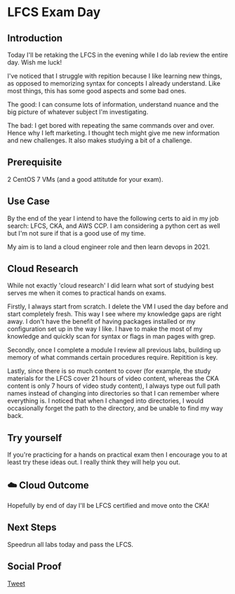 
# LFCS Exam Day

## Introduction

Today I'll be retaking the LFCS in the evening while I do lab review the entire day. Wish me luck!

I've noticed that I struggle with repition because I like learning new things, as opposed to memorizing syntax for concepts I already understand. Like most things, this has some good aspects and some bad ones.

The good: I can consume lots of information, understand nuance and the big picture of whatever subject I'm investigating.

The bad: I get bored with repeating the same commands over and over. Hence why I left marketing. I thought tech might give me new information and new challenges. It also makes studying a bit of a challenge.

## Prerequisite

2 CentOS 7 VMs (and a good attitutde for your exam).

## Use Case

By the end of the year I intend to have the following certs to aid in my job search: LFCS, CKA, and AWS CCP. I am considering a python cert as well but I'm not sure if that is a good use of my time.

My aim is to land a cloud engineer role and then learn devops in 2021.

## Cloud Research

While not exactly 'cloud research' I did learn what sort of studying best serves me when it comes to practical hands on exams. 

Firstly, I always start from scratch. I delete the VM I used the day before and start completely fresh. This way I see where my knowledge gaps are right away. I don't have the benefit of having packages installed or my configuration set up in the way I like. I have to make the most of my knowledge and quickly scan for syntax or flags in man pages with grep. 

Secondly, once I complete a module I review all previous labs, building up memory of what commands certain procedures require. Repitition is key.

Lastly, since there is so much content to cover (for example, the study materials for the LFCS cover 21 hours of video content, whereas the CKA content is only 7 hours of video study content), I always type out full path names instead of changing into directories so that I can remember where everything is. I noticed that when I changed into directories, I would occasionally forget the path to the directory, and be unable to find my way back. 

## Try yourself

If you're practicing for a hands on practical exam then I encourage you to at least try these ideas out. I really think they will help you out.

## ☁️ Cloud Outcome

Hopefully by end of day I'll be LFCS certified and move onto the CKA!

## Next Steps

Speedrun all labs today and pass the LFCS.

## Social Proof

[Tweet](https://twitter.com/lrnallday/status/1325015696804339713)
